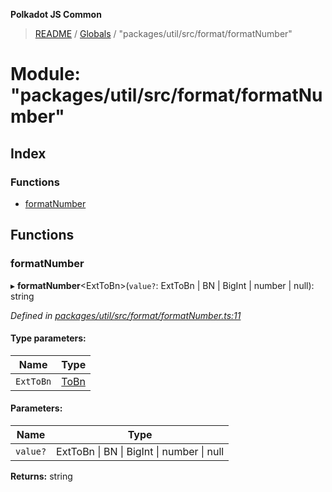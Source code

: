 **Polkadot JS Common**

> [README](../README.md) / [Globals](../globals.md) / "packages/util/src/format/formatNumber"

# Module: "packages/util/src/format/formatNumber"

## Index

### Functions

* [formatNumber](_packages_util_src_format_formatnumber_.md#formatnumber)

## Functions

### formatNumber

▸ **formatNumber**\<ExtToBn>(`value?`: ExtToBn \| BN \| BigInt \| number \| null): string

*Defined in [packages/util/src/format/formatNumber.ts:11](https://github.com/polkadot-js/common/blob/ce964d2f/packages/util/src/format/formatNumber.ts#L11)*

#### Type parameters:

Name | Type |
------ | ------ |
`ExtToBn` | [ToBn](../interfaces/_packages_util_src_types_.tobn.md) |

#### Parameters:

Name | Type |
------ | ------ |
`value?` | ExtToBn \| BN \| BigInt \| number \| null |

**Returns:** string
